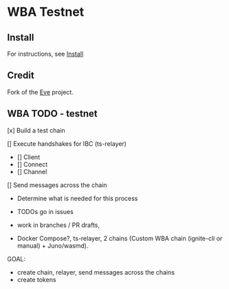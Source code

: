 # WBA Testnet

## Install

For instructions, see [Install](docs/INSTALL.md)

## Credit

Fork of the [Eve](https://github.com/notional-labs/eve) project.

## WBA TODO - testnet
[x] Build a test chain

[] Execute handshakes for IBC (ts-relayer)
- [] Client
- [] Connect
- [] Channel

[] Send messages across the chain

- Determine what is needed for this process

<!-- - wba testnet, wba-mtw-testnet mono repo [including docs] -->
- TODOs go in issues
- work in branches / PR drafts, 

- Docker Compose?, ts-relayer, 2 chains (Custom WBA chain (ignite-cli or manual) + Juno/wasmd).



GOAL:
- create chain, relayer, send messages across the chains
- create tokens